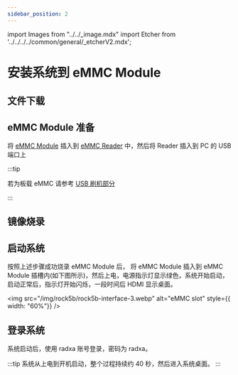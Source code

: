 ```yaml
---
sidebar_position: 2
---
```


import Images from "../../\_image.mdx"
import Etcher from '../../../../common/general/\_etcherV2.mdx';

# 安装系统到 eMMC Module

## 文件下载

<Images loader={false} rock5b_system_img={true} rock5b_system_img_61={true} rock5bp_system_img={true} spi_img={false} />

## eMMC Module 准备

将 [eMMC Module](../../../../accessories/emmc_module) 插入到 [eMMC Reader](../../../../accessories/emmc_reader) 中，然后将 Reader 插入到 PC 的 USB 端口上

:::tip

若为板载 eMMC 请参考 [USB 刷机部分](../../low-level-dev/maskrom/)

:::

## 镜像烧录

<Etcher/>

## 启动系统

按照上述步骤成功烧录 eMMC Module 后， 将 eMMC Module 插入到 eMMC Module 插槽内(如下图所示)，然后上电，电源指示灯显示绿色，系统开始启动，启动正常后，指示灯开始闪烁，一段时间后 HDMI 显示桌面。

<img
src="/img/rock5b/rock5b-interface-3.webp"
alt="eMMC slot"
style={{ width: "60%"}}
/>

## 登录系统

系统启动后，使用 radxa 账号登录，密码为 radxa。

:::tip
系统从上电到开机启动，整个过程持续约 40 秒，然后进入系统桌面。
:::
